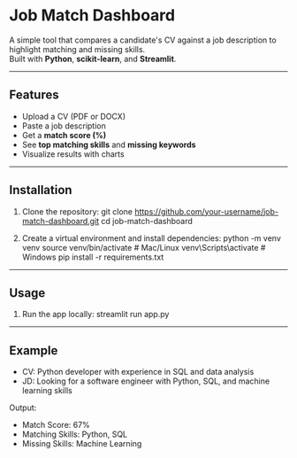 # Job Match Dashboard

A simple tool that compares a candidate's CV against a job description to highlight matching and missing skills.  
Built with **Python**, **scikit-learn**, and **Streamlit**.

---

## Features
- Upload a CV (PDF or DOCX)
- Paste a job description
- Get a **match score (%)**
- See **top matching skills** and **missing keywords**
- Visualize results with charts

---

## Installation
1) Clone the repository:
   git clone https://github.com/your-username/job-match-dashboard.git
   cd job-match-dashboard

2) Create a virtual environment and install dependencies:
   python -m venv venv
   source venv/bin/activate    # Mac/Linux
   venv\Scripts\activate       # Windows
   pip install -r requirements.txt

---

## Usage
1) Run the app locally:
   streamlit run app.py

---

## Example
- CV: Python developer with experience in SQL and data analysis
- JD: Looking for a software engineer with Python, SQL, and machine learning skills

Output:
- Match Score: 67%
- Matching Skills: Python, SQL
- Missing Skills: Machine Learning
